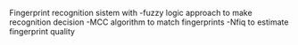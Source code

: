Fingerprint recognition sistem with
-fuzzy logic approach to make recognition decision
-MCC algorithm to match fingerprints
-Nfiq to estimate fingerprint quality